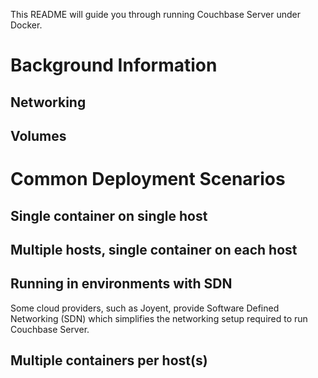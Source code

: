 
This README will guide you through running Couchbase Server under Docker.

# Background Information

## Networking

## Volumes

# Common Deployment Scenarios

## Single container on single host

## Multiple hosts, single container on each host

## Running in environments with SDN

Some cloud providers, such as Joyent, provide Software Defined Networking (SDN) which simplifies the networking setup required to run Couchbase Server.

## Multiple containers per host(s)



